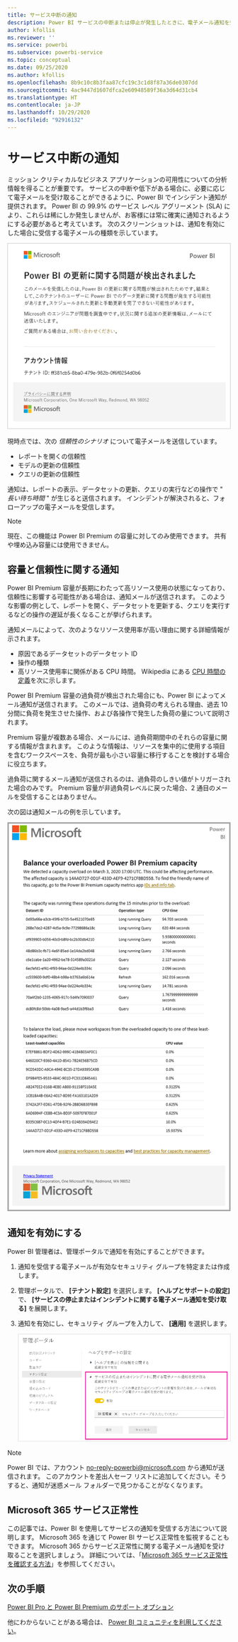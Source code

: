 ```yaml
---
title: サービス中断の通知
description: Power BI サービスの中断または停止が発生したときに、電子メール通知を受信する方法について学習します。
author: kfollis
ms.reviewer: ''
ms.service: powerbi
ms.subservice: powerbi-service
ms.topic: conceptual
ms.date: 09/25/2020
ms.author: kfollis
ms.openlocfilehash: 8b9c10c8b3faa87cfc19c3c1d8f87a36de0307dd
ms.sourcegitcommit: 4ac9447d1607dfca2e60948589f36a3d64d31cb4
ms.translationtype: HT
ms.contentlocale: ja-JP
ms.lasthandoff: 10/29/2020
ms.locfileid: "92916132"
---
```

# <a name="service-interruption-notifications"></a>サービス中断の通知

ミッション クリティカルなビジネス アプリケーションの可用性についての分析情報を得ることが重要です。 サービスの中断や低下がある場合に、必要に応じて電子メールを受け取ることができるように、Power BI でインシデント通知が提供されます。 Power BI の 99.9% のサービス レベル アグリーメント (SLA) により、これらは稀にしか発生しませんが、お客様には常に確実に通知されるようにする必要があると考えています。 次のスクリーンショットは、通知を有効にした場合に受信する電子メールの種類を示しています。

![通知用電子メールの更新](media/service-interruption-notifications/refresh-notification-email.png)

現時点では、次の _信頼性のシナリオ_ について電子メールを送信しています。

- レポートを開くの信頼性
- モデルの更新の信頼性
- クエリの更新の信頼性

通知は、レポートの表示、データセットの更新、クエリの実行などの操作で " _長い待ち時間_ " が生じると送信されます。 インシデントが解決されると、フォローアップの電子メールを受信します。

> [!NOTE]
> 現在、この機能は Power BI Premium の容量に対してのみ使用できます。 共有や埋め込み容量には使用できません。

## <a name="capacity-and-reliability-notifications"></a>容量と信頼性に関する通知

Power BI Premium 容量が長期にわたって高リソース使用の状態になっており、信頼性に影響する可能性がある場合は、通知メールが送信されます。 このような影響の例として、レポートを開く、データセットを更新する、クエリを実行するなどの操作の遅延が長くなることが挙げられます。 

通知メールによって、次のようなリソース使用率が高い理由に関する詳細情報が示されます。

* 原因であるデータセットのデータセット ID
* 操作の種類
* 高リソース使用率に関係がある CPU 時間。 Wikipedia にある [CPU 時間の定義](https://wikipedia.org/wiki/CPU_time)を次に示します。

Power BI Premium 容量の過負荷が検出された場合にも、Power BI によってメール通知が送信されます。 このメールでは、過負荷の考えられる理由、過去 10 分間に負荷を発生させた操作、および各操作で発生した負荷の量について説明されます。

Premium 容量が複数ある場合、メールには、過負荷期間中のそれらの容量に関する情報が含まれます。 このような情報は、リソースを集中的に使用する項目を含むワークスペースを、負荷が最も小さい容量に移行することを検討する場合に役立ちます。

過負荷に関するメール通知が送信されるのは、過負荷のしきい値がトリガーされた場合のみです。 Premium 容量が非過負荷レベルに戻った場合、2 通目のメールを受信することはありません。

次の図は通知メールの例を示しています。

![過負荷容量に関する通知メール](media/service-interruption-notifications/refresh-notification-email-2.png)


## <a name="enable-notifications"></a>通知を有効にする

Power BI 管理者は、管理ポータルで通知を有効にすることができます。

1. 通知を受信する電子メールが有効なセキュリティ グループを特定または作成します。

1. 管理ポータルで、 **[テナント設定]** を選択します。 **[ヘルプとサポートの設定]** で、 **[サービスの停止またはインシデントに関する電子メール通知を受け取る]** を展開します。

1. 通知を有効にし、セキュリティ グループを入力して、 **[適用]** を選択します。

    ![サービスの通知を有効にする](media/service-interruption-notifications/enable-notifications.png)

> [!NOTE]
> Power BI では、アカウント no-reply-powerbi@microsoft.com から通知が送信されます。 このアカウントを差出人セーフ リストに追加してください。そうすると、通知が迷惑メール フォルダーで見つかることがなくなります。

## <a name="service-health-in-microsoft-365"></a>Microsoft 365 サービス正常性

この記事では、Power BI を使用してサービスの通知を受信する方法について説明します。 Microsoft 365 を通じて Power BI サービス正常性を監視することもできます。 Microsoft 365 からサービス正常性に関する電子メール通知を受け取ることを選択しましょう。 詳細については、「[Microsoft 365 サービス正常性を確認する方法](/microsoft-365/enterprise/view-service-health)」を参照してください。

## <a name="next-steps"></a>次の手順

[Power BI Pro と Power BI Premium のサポート オプション](service-support-options.md)

他にわからないことがある場合は、 [Power BI コミュニティを利用してください](https://community.powerbi.com/)。